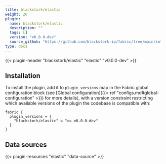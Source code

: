 ```yaml
---
title: blackstork/elastic
weight: 20
plugin:
  name: blackstork/elastic
  description: ""
  tags: []
  version: "v0.0.0-dev"
  source_github: "https://github.com/blackstork-io/fabric/tree/main/internal/elastic/"
type: docs
---
```


{{< plugin-header "blackstork/elastic" "elastic" "v0.0.0-dev" >}}

## Installation

To install the plugin, add it to `plugin_versions` map in the Fabric global configuration block (see [Global configuration]({{< ref "configs.md#global-configuration" >}}) for more details), with a version constraint restricting which available versions of the plugin the codebase is compatible with:

```hcl
fabric {
  plugin_versions = {
    "blackstork/elastic" = ">= v0.0.0-dev"
  }
}
```


## Data sources

{{< plugin-resources "elastic" "data-source" >}}
